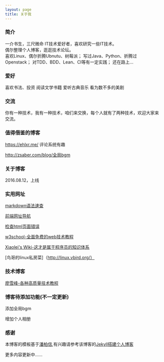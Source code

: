 ```yaml
---
layout: page
title: 关于我 
---
```

### 简介

一介书生，三尺微命
IT技术爱好者，喜欢研究一些IT技术。  
偶尔整理个人博客，逛逛技术论坛。  
喜欢Linux、偶尔折腾Ubnutu、树莓派；
写过Java、Python、折腾过Openstack；
对TDD、BDD、Lean、CI等有一定实践；
还在路上...

### 爱好

喜欢书法、投资
阅读文学书籍
爱听古典音乐
看为数不多的美剧


### 交流

你有一种技术，我有一种技术，咱们来交换，每个人就有了两种技术，欢迎大家来交流。

### 值得借鉴的博客

https://ehlxr.me/ 评论系统有趣

http://zsaber.com/blog/全局bgm

### 关于博客

2016.08.12，上线


### 实用网址

[markdown语法速查](https://www.binarization.com/archive/2016/markdown-guide/)

[前端网址导航](http://nav.templatesy.com/)

[检查html页面错误](https://validator.w3.org)

[w3school-全面免费的web技术教程](http://www.w3school.com.cn/)

[Xiaolei's Wiki-这才是属于程序员的知识体系](http://wiki.xiaolei.tech/#!index.md)

[鸟哥的linux私房菜]（http://linux.vbird.org/）

### 技术博客

[廖雪峰-各种高质量技术教程](http://www.liaoxuefeng.com/)

### 博客待添加功能(不一定更新)

添加全局bgm

增加个人相册

### 感谢
 
本博客的模板基于[潘柏信](http://baixin.io/#blog),有兴趣请参考该博客的[Jekyll搭建个人博客](http://baixin.io/2016/10/jekyll_tutorials1/) 


更多内容更新中......




